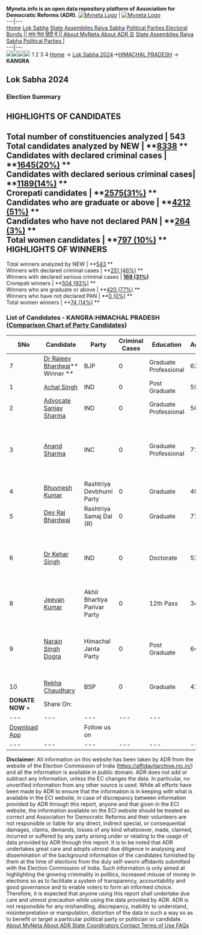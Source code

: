 **Myneta.info is an open data repository platform of Association for Democratic Reforms (ADR).**
[![Myneta Logo](https://www.myneta.info/lib/img/myneta-logo.png)](https://www.myneta.info/) | [![Myneta Logo](https://www.myneta.info/lib/img/adr-logo.png)](https://adrindia.org)  
---|---  
[Home](https://www.myneta.info/) [Lok Sabha](https://www.myneta.info/#ls "Lok Sabha") [ State Assemblies ](https://www.myneta.info/#sa "State Assemblies") [Rajya Sabha](https://www.myneta.info/#rs "Rajya Sabha") [Political Parties ](https://www.myneta.info/party "Political Parties") [ Electoral Bonds ](https://www.myneta.info/electoral_bonds "Electoral Bonds") [ || माय नेता हिंदी में || ](https://translate.google.co.in/translate?prev=hp&hl=en&js=y&u=www.myneta.info&sl=en&tl=hi&history_state0=) [ About MyNeta ](https://adrindia.org/content/about-myneta) [ About ADR ](https://adrindia.org/about-adr/who-we-are) [☰](javascript:void\(0\))
[ State Assemblies ](https://www.myneta.info/#sa "State Assemblies") [ Rajya Sabha ](https://www.myneta.info/#rs "Rajya Sabha") [ Political Parties ](https://www.myneta.info/party "Political Parties")
|   
---|---  
![](https://www.myneta.info/lib/img/banner/banner-1.png)![](https://www.myneta.info/lib/img/banner/banner-2.png)![](https://www.myneta.info/lib/img/banner/banner-3.png)![](https://www.myneta.info/lib/img/banner/banner-4.png)
1  2  3  4 
[Home](https://www.myneta.info/) → [Lok Sabha 2024](https://www.myneta.info/LokSabha2024/)→[HIMACHAL PRADESH](https://www.myneta.info/LokSabha2024/index.php?action=show_constituencies&state_id=13) → **KANGRA**
### 
## Lok Sabha 2024
###  Election Summary 
HIGHLIGHTS OF CANDIDATES  
---  
Total number of constituencies analyzed |  543   
Total candidates analyzed by NEW | **[8338](https://www.myneta.info/LokSabha2024/index.php?action=summary&subAction=candidates_analyzed&sort=candidate#summary) **  
Candidates with declared criminal cases | **[1645(20%)](https://www.myneta.info/LokSabha2024/index.php?action=summary&subAction=crime&sort=candidate#summary) **  
Candidates with declared serious criminal cases| **[1189(14%)](https://www.myneta.info/LokSabha2024/index.php?action=summary&subAction=serious_crime&sort=candidate#summary) **  
Crorepati candidates | **[2575(31%)](https://www.myneta.info/LokSabha2024/index.php?action=summary&subAction=crorepati&sort=candidate#summary) **  
Candidates who are graduate or above | **[4212 (51%)](https://www.myneta.info/LokSabha2024/index.php?action=summary&subAction=education&sort=candidate#summary) **  
Candidates who have not declared PAN | **[264 (3%)](https://www.myneta.info/LokSabha2024/index.php?action=summary&subAction=without_pan&sort=candidate#summary) **  
Total women candidates | **[797 (10%)](https://www.myneta.info/LokSabha2024/index.php?action=summary&subAction=women_candidate&sort=candidate#summary) **  
HIGHLIGHTS OF WINNERS  
---  
Total winners analyzed by NEW | **[543](https://www.myneta.info/LokSabha2024/index.php?action=summary&subAction=winner_analyzed&sort=candidate#summary) **  
Winners with declared criminal cases | **[251 (46%)](https://www.myneta.info/LokSabha2024/index.php?action=summary&subAction=winner_crime&sort=candidate#summary) **  
Winners with declared serious criminal cases | **[169 (31%)](https://www.myneta.info/LokSabha2024/index.php?action=summary&subAction=winner_serious_crime&sort=candidate#summary)**  
Crorepati winners | **[504 (93%)](https://www.myneta.info/LokSabha2024/index.php?action=summary&subAction=winner_crorepati&sort=candidate#summary) **  
Winners who are graduate or above | **[420 (77%)](https://www.myneta.info/LokSabha2024/index.php?action=summary&subAction=winner_education&sort=candidate#summary) **  
Winners who have not declared PAN | **[0 (0%)](https://www.myneta.info/LokSabha2024/index.php?action=summary&subAction=winner_without_pan&sort=candidate#summary) **  
Total women winners | **[74 (14%)](https://www.myneta.info/LokSabha2024/index.php?action=summary&subAction=winner_women&sort=candidate#summary) **  
### List of Candidates - KANGRA:HIMACHAL PRADESH ([Comparison Chart of Party Candidates](https://www.myneta.info/LokSabha2024/comparisonchart.php?constituency_id=151))
SNo | Candidate| Party| Criminal Cases| Education| Age| Total Assets| Liabilities  
---|---|---|---|---|---|---|---  
7  | [Dr Rajeev Bhardwaj](https://www.myneta.info/LokSabha2024/candidate.php?candidate_id=8762)** Winner ** | BJP | 0 | Graduate Professional| 62 | Rs 5,87,23,886 ~ 5 Crore+ | Rs 4,24,821 ~ 4 Lacs+  
1  | [Achal Singh](https://www.myneta.info/LokSabha2024/candidate.php?candidate_id=8847) | IND | 0 | Post Graduate| 59 | Rs 43,15,000 ~ 43 Lacs+ | Rs 0 ~   
2  | [Advocate Sanjay Sharma](https://www.myneta.info/LokSabha2024/candidate.php?candidate_id=8840) | IND | 0 | Graduate Professional| 56 | Rs 2,12,41,828 ~ 2 Crore+ | Rs 5,80,621 ~ 5 Lacs+  
3  | [Anand Sharma](https://www.myneta.info/LokSabha2024/candidate.php?candidate_id=8763) | INC | 0 | Graduate Professional| 71 | ![](https://myneta.info/image_v2.php?myneta_folder=LokSabha2024&candidate_id=8763&col=ta) | ![](https://myneta.info/image_v2.php?myneta_folder=LokSabha2024&candidate_id=8763&col=lia)  
4  | [Bhuvnesh Kumar](https://www.myneta.info/LokSabha2024/candidate.php?candidate_id=8842) | Rashtriya Devbhumi Party | 0 | Graduate| 49 | Rs 38,22,000 ~ 38 Lacs+ | Rs 15,50,000 ~ 15 Lacs+  
5  | [Dev Raj Bhardwaj](https://www.myneta.info/LokSabha2024/candidate.php?candidate_id=8841) | Rashtriya Samaj Dal (R) | 0 | Graduate| 71 | Rs 68,30,85,377 ~ 68 Crore+ | Rs 4,00,000 ~ 4 Lacs+  
6  | [Dr Kehar Singh](https://www.myneta.info/LokSabha2024/candidate.php?candidate_id=8846) | IND | 0 | Doctorate| 53 | ![](https://myneta.info/image_v2.php?myneta_folder=LokSabha2024&candidate_id=8846&col=ta) | ![](https://myneta.info/image_v2.php?myneta_folder=LokSabha2024&candidate_id=8846&col=lia)  
8  | [Jeevan Kumar](https://www.myneta.info/LokSabha2024/candidate.php?candidate_id=8843) | Akhil Bhartiya Parivar Party | 0 | 12th Pass| 34 | Rs 24,000 ~ 24 Thou+ | Rs 5,00,000 ~ 5 Lacs+  
9  | [Narain Singh Dogra](https://www.myneta.info/LokSabha2024/candidate.php?candidate_id=8848) | Himachal Janta Party | 0 | Post Graduate| 64 | ![](https://myneta.info/image_v2.php?myneta_folder=LokSabha2024&candidate_id=8848&col=ta) | ![](https://myneta.info/image_v2.php?myneta_folder=LokSabha2024&candidate_id=8848&col=lia)  
10  | [Rekha Chaudhary](https://www.myneta.info/LokSabha2024/candidate.php?candidate_id=8845) | BSP | 0 | Graduate| 41 | Rs 10,47,249 ~ 10 Lacs+ | Rs 0 ~   
|  **DONATE NOW** × |  Share On:  | [](https://api.whatsapp.com/send?text=https%3A%2F%2Fmyneta.info%2Fpunjab2022%2Findex.php%3Faction%3Dshow_constituencies%26state_id%3D19) | [](https://www.facebook.com/sharer/sharer.php?u=https%3A%2F%2Fmyneta.info%2Fpunjab2022%2Findex.php%3Faction%3Dshow_constituencies%26state_id%3D19) | [](https://twitter.com/share?url=https%3A%2F%2Fmyneta.info%2Fpunjab2022%2Findex.php%3Faction%3Dshow_constituencies%26state_id%3D19)  
---|---|---|---|---  
| [ Download App ](https://play.google.com/store/apps/details?id=com.webrosoft.myneta1&pcampaignid=pcampaignidMKT-Other-global-all-co-prtnr-py-PartBadge-Mar2515-1) | [](https://play.google.com/store/apps/details?id=com.webrosoft.myneta1&pcampaignid=pcampaignidMKT-Other-global-all-co-prtnr-py-PartBadge-Mar2515-1) |  Follow us on  | [](https://www.facebook.com/adrindia.org/) | [](https://twitter.com/adrspeaks) | [](https://groups.google.com/g/national-election-watch?hl=en&pli=1) | [](https://www.instagram.com/adrspeaks/) | [](https://www.youtube.com/user/adrspeaks) | [](https://sharechat.com/profile/adrspeaks)  
---|---|---|---|---|---|---|---|---  
**Disclaimer:** All information on this website has been taken by ADR from the website of the Election Commission of India (https://affidavitarchive.nic.in/) and all the information is available in public domain. ADR does not add or subtract any information, unless the EC changes the data. In particular, no unverified information from any other source is used. While all efforts have been made by ADR to ensure that the information is in keeping with what is available in the ECI website, in case of discrepancy between information provided by ADR through this report, anyone and that given in the ECI website, the information available on the ECI website should be treated as correct and Association for Democratic Reforms and their volunteers are not responsible or liable for any direct, indirect special, or consequential damages, claims, demands, losses of any kind whatsoever, made, claimed, incurred or suffered by any party arising under or relating to the usage of data provided by ADR through this report. It is to be noted that ADR undertakes great care and adopts utmost due diligence in analysing and dissemination of the background information of the candidates furnished by them at the time of elections from the duly self-sworn affidavits submitted with the Election Commission of India. Such information is only aimed at highlighting the growing criminality in politics, increased misuse of money in elections so as to facilitate a system of transparency, accountability and good governance and to enable voters to form an informed choice. Therefore, it is expected that anyone using this report shall undertake due care and utmost precaution while using the data provided by ADR. ADR is not responsible for any mishandling, discrepancy, inability to understand, misinterpretation or manipulation, distortion of the data in such a way so as to benefit or target a particular political party or politician or candidate. 
[ About MyNeta ](https://adrindia.org/content/about-myneta) [ About ADR ](https://adrindia.org/about-adr/who-we-are) [ State Coordinators ](https://adrindia.org/about-adr/state-coordinators) [ Contact ](https://adrindia.org/contact-us) [ Terms of Use ](https://adrindia.org/content/adr-terms-use) [ FAQs ](https://adrindia.org/content/faqs)
